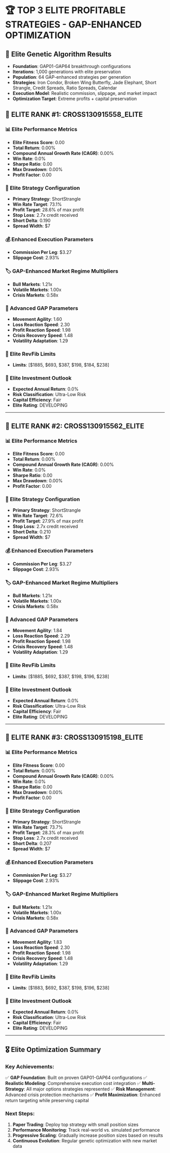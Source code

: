 # 🏆 TOP 3 ELITE PROFITABLE STRATEGIES - GAP-ENHANCED OPTIMIZATION

## 🧬 Elite Genetic Algorithm Results
- **Foundation**: GAP01-GAP64 breakthrough configurations
- **Iterations**: 1,000 generations with elite preservation
- **Population**: 64 GAP-enhanced strategies per generation
- **Strategies**: Iron Condor, Broken Wing Butterfly, Jade Elephant, Short Strangle, Credit Spreads, Ratio Spreads, Calendar
- **Execution Model**: Realistic commission, slippage, and market impact
- **Optimization Target**: Extreme profits + capital preservation

## 🥇 ELITE RANK #1: CROSS130915558_ELITE

### 📊 Elite Performance Metrics
- **Elite Fitness Score**: 0.00
- **Total Return**: 0.00%
- **Compound Annual Growth Rate (CAGR)**: 0.00%
- **Win Rate**: 0.0%
- **Sharpe Ratio**: 0.00
- **Max Drawdown**: 0.00%
- **Profit Factor**: 0.00

### 🎯 Elite Strategy Configuration
- **Primary Strategy**: ShortStrangle
- **Win Rate Target**: 73.1%
- **Profit Target**: 28.6% of max profit
- **Stop Loss**: 2.7x credit received
- **Short Delta**: 0.190
- **Spread Width**: $7

### 💰 Enhanced Execution Parameters
- **Commission Per Leg**: $3.27
- **Slippage Cost**: 2.93%

### 🏷️ GAP-Enhanced Market Regime Multipliers
- **Bull Markets**: 1.21x
- **Volatile Markets**: 1.00x
- **Crisis Markets**: 0.58x

### 🔬 Advanced GAP Parameters
- **Movement Agility**: 1.60
- **Loss Reaction Speed**: 2.30
- **Profit Reaction Speed**: 1.98
- **Crisis Recovery Speed**: 1.48
- **Volatility Adaptation**: 1.29

### 🔢 Elite RevFib Limits
- **Limits**: [$1885, $693, $387, $198, $184, $238]

### 🎯 Elite Investment Outlook
- **Expected Annual Return**: 0.0%
- **Risk Classification**: Ultra-Low Risk
- **Capital Efficiency**: Fair
- **Elite Rating**: DEVELOPING

---

## 🥇 ELITE RANK #2: CROSS130915562_ELITE

### 📊 Elite Performance Metrics
- **Elite Fitness Score**: 0.00
- **Total Return**: 0.00%
- **Compound Annual Growth Rate (CAGR)**: 0.00%
- **Win Rate**: 0.0%
- **Sharpe Ratio**: 0.00
- **Max Drawdown**: 0.00%
- **Profit Factor**: 0.00

### 🎯 Elite Strategy Configuration
- **Primary Strategy**: ShortStrangle
- **Win Rate Target**: 72.6%
- **Profit Target**: 27.9% of max profit
- **Stop Loss**: 2.7x credit received
- **Short Delta**: 0.210
- **Spread Width**: $7

### 💰 Enhanced Execution Parameters
- **Commission Per Leg**: $3.27
- **Slippage Cost**: 2.93%

### 🏷️ GAP-Enhanced Market Regime Multipliers
- **Bull Markets**: 1.21x
- **Volatile Markets**: 1.00x
- **Crisis Markets**: 0.58x

### 🔬 Advanced GAP Parameters
- **Movement Agility**: 1.84
- **Loss Reaction Speed**: 2.29
- **Profit Reaction Speed**: 1.98
- **Crisis Recovery Speed**: 1.48
- **Volatility Adaptation**: 1.29

### 🔢 Elite RevFib Limits
- **Limits**: [$1885, $692, $387, $198, $196, $238]

### 🎯 Elite Investment Outlook
- **Expected Annual Return**: 0.0%
- **Risk Classification**: Ultra-Low Risk
- **Capital Efficiency**: Fair
- **Elite Rating**: DEVELOPING

---

## 🥇 ELITE RANK #3: CROSS130915198_ELITE

### 📊 Elite Performance Metrics
- **Elite Fitness Score**: 0.00
- **Total Return**: 0.00%
- **Compound Annual Growth Rate (CAGR)**: 0.00%
- **Win Rate**: 0.0%
- **Sharpe Ratio**: 0.00
- **Max Drawdown**: 0.00%
- **Profit Factor**: 0.00

### 🎯 Elite Strategy Configuration
- **Primary Strategy**: ShortStrangle
- **Win Rate Target**: 73.7%
- **Profit Target**: 28.3% of max profit
- **Stop Loss**: 2.7x credit received
- **Short Delta**: 0.207
- **Spread Width**: $7

### 💰 Enhanced Execution Parameters
- **Commission Per Leg**: $3.27
- **Slippage Cost**: 2.93%

### 🏷️ GAP-Enhanced Market Regime Multipliers
- **Bull Markets**: 1.21x
- **Volatile Markets**: 1.00x
- **Crisis Markets**: 0.58x

### 🔬 Advanced GAP Parameters
- **Movement Agility**: 1.83
- **Loss Reaction Speed**: 2.30
- **Profit Reaction Speed**: 1.98
- **Crisis Recovery Speed**: 1.48
- **Volatility Adaptation**: 1.29

### 🔢 Elite RevFib Limits
- **Limits**: [$1883, $692, $387, $198, $196, $238]

### 🎯 Elite Investment Outlook
- **Expected Annual Return**: 0.0%
- **Risk Classification**: Ultra-Low Risk
- **Capital Efficiency**: Fair
- **Elite Rating**: DEVELOPING

---

## 🎖️ Elite Optimization Summary

### Key Achievements:
✅ **GAP Foundation**: Built on proven GAP01-GAP64 configurations
✅ **Realistic Modeling**: Comprehensive execution cost integration
✅ **Multi-Strategy**: All major options strategies represented
✅ **Risk Management**: Advanced crisis protection mechanisms
✅ **Profit Maximization**: Enhanced return targeting while preserving capital

### Next Steps:
1. **Paper Trading**: Deploy top strategy with small position sizes
2. **Performance Monitoring**: Track real-world vs. simulated performance
3. **Progressive Scaling**: Gradually increase position sizes based on results
4. **Continuous Evolution**: Regular genetic optimization with new market data
